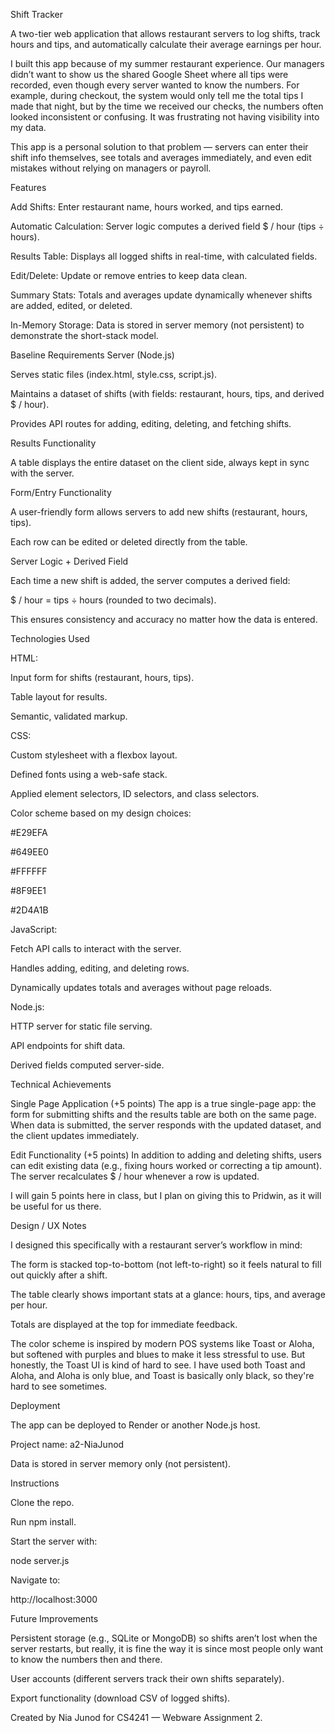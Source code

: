Shift Tracker

A two-tier web application that allows restaurant servers to log shifts, track hours and tips, and automatically calculate their average earnings per hour.

I built this app because of my summer restaurant experience. Our managers didn’t want to show us the shared Google Sheet where all tips were recorded, even though every server wanted to know the numbers. For example, during checkout, the system would only tell me the total tips I made that night, but by the time we received our checks, the numbers often looked inconsistent or confusing. It was frustrating not having visibility into my data.

This app is a personal solution to that problem — servers can enter their shift info themselves, see totals and averages immediately, and even edit mistakes without relying on managers or payroll.

Features

Add Shifts: Enter restaurant name, hours worked, and tips earned.

Automatic Calculation: Server logic computes a derived field $ / hour (tips ÷ hours).

Results Table: Displays all logged shifts in real-time, with calculated fields.

Edit/Delete: Update or remove entries to keep data clean.

Summary Stats: Totals and averages update dynamically whenever shifts are added, edited, or deleted.

In-Memory Storage: Data is stored in server memory (not persistent) to demonstrate the short-stack model.

Baseline Requirements
Server (Node.js)

Serves static files (index.html, style.css, script.js).

Maintains a dataset of shifts (with fields: restaurant, hours, tips, and derived $ / hour).

Provides API routes for adding, editing, deleting, and fetching shifts.

Results Functionality

A table displays the entire dataset on the client side, always kept in sync with the server.

Form/Entry Functionality

A user-friendly form allows servers to add new shifts (restaurant, hours, tips).

Each row can be edited or deleted directly from the table.

Server Logic + Derived Field

Each time a new shift is added, the server computes a derived field:

$ / hour = tips ÷ hours (rounded to two decimals).

This ensures consistency and accuracy no matter how the data is entered.

Technologies Used

HTML:

Input form for shifts (restaurant, hours, tips).

Table layout for results.

Semantic, validated markup.

CSS:

Custom stylesheet with a flexbox layout.

Defined fonts using a web-safe stack.

Applied element selectors, ID selectors, and class selectors.

Color scheme based on my design choices:

#E29EFA

#649EE0

#FFFFFF

#8F9EE1

#2D4A1B

JavaScript:

Fetch API calls to interact with the server.

Handles adding, editing, and deleting rows.

Dynamically updates totals and averages without page reloads.

Node.js:

HTTP server for static file serving.

API endpoints for shift data.

Derived fields computed server-side.

Technical Achievements

Single Page Application (+5 points)
The app is a true single-page app: the form for submitting shifts and the results table are both on the same page. When data is submitted, the server responds with the updated dataset, and the client updates immediately.

Edit Functionality (+5 points)
In addition to adding and deleting shifts, users can edit existing data (e.g., fixing hours worked or correcting a tip amount). The server recalculates $ / hour whenever a row is updated.

I will gain 5 points here in class, but I plan on giving this to Pridwin, as it will be useful for us there. 

Design / UX Notes

I designed this specifically with a restaurant server’s workflow in mind:

The form is stacked top-to-bottom (not left-to-right) so it feels natural to fill out quickly after a shift.

The table clearly shows important stats at a glance: hours, tips, and average per hour.

Totals are displayed at the top for immediate feedback.

The color scheme is inspired by modern POS systems like Toast or Aloha, but softened with purples and blues to make it less stressful to use. But honestly, the Toast UI is kind of hard to see. I have used both Toast and Aloha, and Aloha is only blue, and Toast is basically only black, so they're hard to see sometimes. 

Deployment

The app can be deployed to Render or another Node.js host.

Project name: a2-NiaJunod

Data is stored in server memory only (not persistent).

Instructions

Clone the repo.

Run npm install.

Start the server with:

node server.js


Navigate to:

http://localhost:3000

Future Improvements

Persistent storage (e.g., SQLite or MongoDB) so shifts aren’t lost when the server restarts, but really, it is fine the way it is since most people only want to know the numbers then and there.

User accounts (different servers track their own shifts separately).

Export functionality (download CSV of logged shifts).



Created by Nia Junod for CS4241 — Webware Assignment 2.
